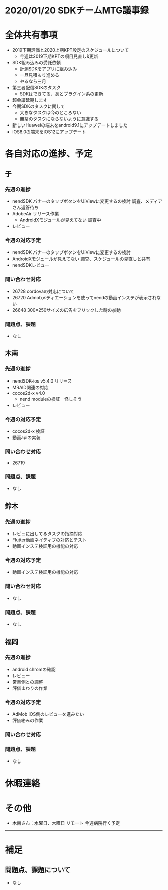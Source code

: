 # 2020/01/20 SDKチームMTG議事録

# 全体共有事項
- 2019下期評価と2020上期KPT設定のスケジュールについて
  - 今週は2019下期KPTの項目見直し&更新
- SDK組み込みの受託依頼
  - 計測SDKをアプリに組み込み
  - 一旦見積もり進める
  - やるなら三月
- 第三者配信SDKのタスク
  - SDKはできてる、あとプラグイン系の更新
- 超会議延期します
- 今期SDKのタスクに関して
  - 大きなタスクは今のところない
  - 無茶のタスクにならないように意識する
- 新しいHuaweiの端末をandroid9.1にアップデートしました
- iOS8.0の端末をiOS12にアップデート

# 各自対応の進捗、予定
## 于
### 先週の進捗
- nendSDK バナーのタップボタンをUIViewに変更するの検討 調査、メディアさん返答待ち
- AdobeAir リリース作業
  - AndroidXモジュールが見えてない 調査中
- レビュー

### 今週の対応予定
- nendSDK バナーのタップボタンをUIViewに変更するの検討
- AndroidXモジュールが見えてない 調査、スケジュールの見直しと共有
- nendSDKレビュー

### 問い合わせ対応
- 26728 cordovaの対応について
- 26720 Admobメディエーションを使ってnendの動画インステが表示されない
- 26648 300×250サイズの広告をフリックした時の挙動

### 問題点、課題
- なし

## 木南
### 先週の進捗
- nendSDK-ios v5.4.0 リリース
- MRAID関連の対応
- cocos2d-x v4.0
  - nend moduleの検証　怪しそう
- レビュー

### 今週の対応予定
- cocos2d-x 検証
- 動画apiの実装

### 問い合わせ対応
- 26719

### 問題点、課題
- なし

## 鈴木
### 先週の進捗
- レビュに出してるタスクの指摘対応
- Flutter動画ネイティブの対応とテスト
- 動画インステ検証用の機能の対応

### 今週の対応予定
- 動画インステ検証用の機能の対応

### 問い合わせ対応
- なし

### 問題点、課題
- なし

## 福岡
### 先週の進捗
- android chromの確認
- レビュー
- 営業側との調整
- 評価まわりの作業

### 今週の対応予定
- AdMob iOS側のレビューを進みたい
- 評価絡みの作業

### 問い合わせ対応

### 問題点、課題
- なし

# 休暇連絡

# その他
- 木南さん：水曜日、木曜日 リモート 今週病院行く予定

----

# 補足
## 問題点、課題について
- なし
